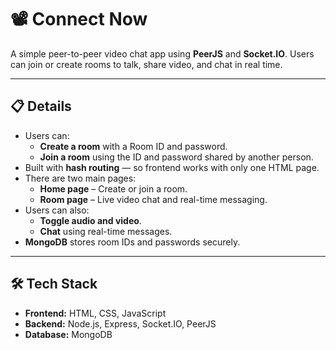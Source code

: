 # 📽️ Connect Now

A simple peer-to-peer video chat app using **PeerJS** and **Socket.IO**. Users can join or create rooms to talk, share video, and chat in real time.

<!--
---

## Demo Video

[![Watch the video](https://img.youtube.com/vi/YOUR_VIDEO_URL/hqdefault.jpg)](https://www.youtube.com/watch?v=YOUR_VIDEO_URL)
-->
---

## 📋 Details

- Users can:
  - **Create a room** with a Room ID and password.
  - **Join a room** using the ID and password shared by another person.
- Built with **hash routing** — so frontend works with only one HTML page.
- There are two main pages:
  - **Home page** – Create or join a room.
  - **Room page** – Live video chat and real-time messaging.
- Users can also:
  - **Toggle audio and video**.
  - **Chat** using real-time messages.
- **MongoDB** stores room IDs and passwords securely.

---

## 🛠 Tech Stack

- **Frontend:** HTML, CSS, JavaScript
- **Backend:** Node.js, Express, Socket.IO, PeerJS
- **Database:** MongoDB
